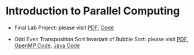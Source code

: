 # Introduction to Parallel Computing 
- Final Lab Project: please visit [PDF](https://github.com/AmalAljabri/Parallel_Computing/blob/master/Final_Lab_Project/Final_Lab_Project.pdf), [Code](https://github.com/AmalAljabri/Parallel_Computing/tree/master/Final_Lab_Project)

- Odd Even Transposition Sort Invariant of Bubble Sort: please visit [PDF](https://github.com/AmalAljabri/Parallel_Computing/blob/master/odd-even_transposition_sort_invariant_of_bubble_sort/C10C_Group8.pdf), [OpenMP Code](https://github.com/AmalAljabri/Parallel_Computing/tree/master/odd-even_transposition_sort_invariant_of_bubble_sort/OpenMP), [Java Code](https://github.com/AmalAljabri/Parallel_Computing/tree/master/odd-even_transposition_sort_invariant_of_bubble_sort/Java)

